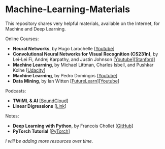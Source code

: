 # Machine-Learning-Materials
This repository shares very helpful materials, available on the Internet, for Machine and Deep Learning.

Online Courses:

* **Neural Networks**, by Hugo Larochelle [[Youtube](https://www.youtube.com/watch?v=SGZ6BttHMPw&list=PL6Xpj9I5qXYEcOhn7TqghAJ6NAPrNmUBH)]
* **Convolutional Neural Networks for Visual Recognition (CS231n)**, by Lei-Lei Fi, Andrej Karpathy, and Justin Johnson [[Youtube](https://www.youtube.com/watch?v=NfnWJUyUJYU&index=1&list=PLkt2uSq6rBVctENoVBg1TpCC7OQi31AlC)][[Stanford](http://cs231n.stanford.edu/2016/)]
* **Machine Learning**, by Michael Littman, Charles Isbell, and Pushkar Kolhe [[Udacity](https://www.udacity.com/course/machine-learning--ud262)]
* **Machine Learning**, by Pedro Domingos [[Youtube](https://www.youtube.com/user/UWCSE/playlists?shelf_id=16&sort=dd&view=50)]
* **Data Mining**, by Ian Witten [[FutureLearn](https://www.futurelearn.com/profiles/3261833)][[Youtube](https://www.youtube.com/user/WekaMOOC/playlists)]

Podcasts:

* **TWiML & AI** [[SoundCloud](https://soundcloud.com/twiml)]
* **Linear Digressions** [[Link](http://lineardigressions.com/)]

Notes:

* **Deep Learning with Python**, by Francois Chollet [[GitHub](https://github.com/fchollet/deep-learning-with-python-notebooks)]
* **PyTorch Tutorial** [[PyTorch](https://pytorch.org/tutorials/index.html)]

*I will be adding more resources over time.*
